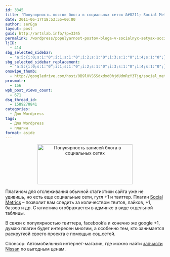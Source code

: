 ```yaml
---
id: 3345
title: 'Популярность постов блога в социальных сетях &#8211; Social Metrics для WordPress'
date: 2011-06-17T18:53:55+00:00
author: serEga
layout: post
guid: http://artslab.info/?p=3345
permalink: /wordpress/populyarnost-postov-bloga-v-socialnyx-setyax-social-metrics-dlya-wordpress/
ljID:
  - 414
sbg_selected_sidebar:
  - 'a:5:{i:0;s:1:"0";i:1;s:1:"0";i:2;s:1:"0";i:3;s:1:"0";i:4;s:1:"0";}'
sbg_selected_sidebar_replacement:
  - 'a:5:{i:0;s:1:"0";i:1;s:1:"0";i:2;s:1:"0";i:3;s:1:"0";i:4;s:1:"0";}'
onswipe_thumb:
  - http://googledrive.com/host/0B9lHVSSSdxdxd0hjdUdmRzY3Tjg/social_metrics.jpg
prosmotr:
  - 156
wpb_post_views_count:
  - 671
dsq_thread_id:
  - 1589270841
categories:
  - Для Wordpress
tags:
  - Для Wordpress
  - плагин
format: aside
---
```

<center>
  <a href="http://googledrive.com/host/0B9lHVSSSdxdxd0hjdUdmRzY3Tjg/social_metrics.jpg"><img src="http://googledrive.com/host/0B9lHVSSSdxdxd0hjdUdmRzY3Tjg/social_metrics-300x126.jpg" alt="Популярность записей блога в социальных сетях" title="social_metrics" width="300" height="126" class="alignnone size-medium wp-image-3346" /></a>
</center>

Плагином для отслеживания обычной статистики сайта уже не удивишь, но есть еще социальные сети, гугл +1 и твиттер. Плагин [Social Metrics](http://wordpress.org/extend/plugins/social-metrics/) &#8211; позволит вам следить за количеством твитов, лайков, +1, баззов и др. Статистика отображается в админке в виде отдельной таблицы.

В связи с популярностью твиттера, facebook&#8217;a и конечно же google +1, думаю плагин будет интересен многим, а особенно тем, кто занимается раскруткой своего проекта с помощью соц.сетей.

<!--more-->

Спонсор: Автомобильный интернет-магазин, где можно найти [запчасти Nissan](http://nissan36.ru) по выгодным ценам.